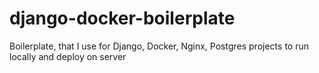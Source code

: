 # django-docker-boilerplate
Boilerplate, that I use for Django, Docker, Nginx, Postgres projects to run locally and deploy on server
